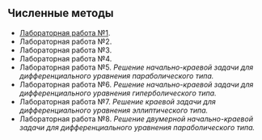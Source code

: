 ## Численные методы

- [Лабораторная работа №1](https://github.com/marysom/MAI/tree/master/nm/lab1).
- Лабораторная работа №2.
- Лабораторная работа №3.
- Лабораторная работа №4.
- Лабораторная работа №5. _Решение начально-краевой задачи для дифференциального уравнения параболического типа._
- Лабораторная работа №6. _Решение начально-краевой задачи для дифференциального уравнения гиперболического типа._
- Лабораторная работа №7. _Решение краевой задачи для дифференциального уравнения эллиптического типа._
- Лабораторная работа №8. _Решение двумерной начально-краевой задачи для дифференциального уравнения параболического типа._
